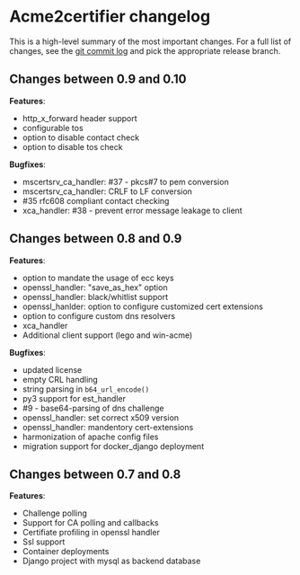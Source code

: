 # Acme2certifier changelog

This is a high-level summary of the most important changes. For a full list of changes, see the [git commit log](https://github.com/grindsa/acme2certifier/commits) and pick the appropriate release branch.

## Changes between 0.9 and 0.10

**Features**:
- http_x_forward header support
- configurable tos
- option to disable contact check
- option to disable tos check

**Bugfixes**:
- mscertsrv_ca_handler: #37 - pkcs#7 to pem conversion
- mscertsrv_ca_handler: CRLF to LF conversion
- #35 rfc608  compliant contact checking
- xca_handler: #38 - prevent error message leakage to client

## Changes between 0.8 and 0.9

**Features**:
- option to mandate the usage of ecc keys
- openssl_handler: "save_as_hex" option
- openssl_handler: black/whitlist support
- openssl_hanlder: option to configure customized cert extensions
- option to configure custom dns resolvers
- xca_handler
- Additional client support (lego and win-acme)

**Bugfixes**:
- updated license
- empty CRL handling
- string parsing in `b64_url_encode()`
- py3 support for est_handler
- #9 - base64-parsing of dns challenge
- openssl_handler: set correct x509 version
- openssl_handler: mandentory cert-extensions
- harmonization of apache config files
- migration support for docker_django deployment

## Changes between 0.7 and 0.8

**Features**:
- Challenge polling
- Support for CA polling and callbacks
- Certifiate profiling in openssl handler
- Ssl support
- Container deployments
- Django project with mysql as backend database

